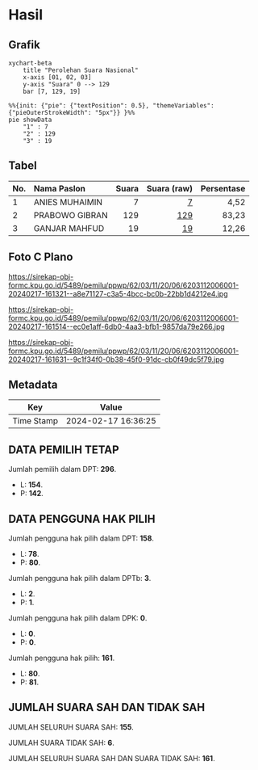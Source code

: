 # Hasil

## Grafik

```mermaid
xychart-beta
    title "Perolehan Suara Nasional"
    x-axis [01, 02, 03]
    y-axis "Suara" 0 --> 129
    bar [7, 129, 19]
```

```mermaid
%%{init: {"pie": {"textPosition": 0.5}, "themeVariables": {"pieOuterStrokeWidth": "5px"}} }%%
pie showData
    "1" : 7
    "2" : 129
    "3" : 19
```

## Tabel

| No. | Nama Paslon    | Suara | Suara (raw) | Persentase |
|:--- |:-------------- | -----:| -----------:| ----------:|
| 1   | ANIES MUHAIMIN | 7     | [7][p-1]    | 4,52       |
| 2   | PRABOWO GIBRAN | 129   | [129][p-2]  | 83,23      |
| 3   | GANJAR MAHFUD  | 19    | [19][p-3]   | 12,26      |


[p-1]: https://github.com/gigit-pemilu/pemilu-2024/blob/main/pilpres/hitung-suara/sub/62-kalimantan-tengah/sub/03-kapuas/sub/11-kapuas-tengah/sub/2006-pujon/sub/001-tps/sub/paslon-1.txt
[p-2]: https://github.com/gigit-pemilu/pemilu-2024/blob/main/pilpres/hitung-suara/sub/62-kalimantan-tengah/sub/03-kapuas/sub/11-kapuas-tengah/sub/2006-pujon/sub/001-tps/sub/paslon-2.txt
[p-3]: https://github.com/gigit-pemilu/pemilu-2024/blob/main/pilpres/hitung-suara/sub/62-kalimantan-tengah/sub/03-kapuas/sub/11-kapuas-tengah/sub/2006-pujon/sub/001-tps/sub/paslon-3.txt

## Foto C Plano

https://sirekap-obj-formc.kpu.go.id/5489/pemilu/ppwp/62/03/11/20/06/6203112006001-20240217-161321--a8e71127-c3a5-4bcc-bc0b-22bb1d4212e4.jpg

https://sirekap-obj-formc.kpu.go.id/5489/pemilu/ppwp/62/03/11/20/06/6203112006001-20240217-161514--ec0e1aff-6db0-4aa3-bfb1-9857da79e266.jpg

https://sirekap-obj-formc.kpu.go.id/5489/pemilu/ppwp/62/03/11/20/06/6203112006001-20240217-161631--9c1f34f0-0b38-45f0-91dc-cb0f49dc5f79.jpg


## Metadata

| Key        | Value               |
| ---------- | ------------------- |
| Time Stamp | 2024-02-17 16:36:25 |


## DATA PEMILIH TETAP

Jumlah pemilih dalam DPT: **296**.
 * L: **154**.
 * P: **142**.

## DATA PENGGUNA HAK PILIH

Jumlah pengguna hak pilih dalam DPT: **158**.
 * L: **78**.
 * P: **80**.

Jumlah pengguna hak pilih dalam DPTb: **3**.
 * L: **2**.
 * P: **1**.

Jumlah pengguna hak pilih dalam DPK: **0**.
 * L: **0**.
 * P: **0**.

Jumlah pengguna hak pilih: **161**.
 * L: **80**.
 * P: **81**.

## JUMLAH SUARA SAH DAN TIDAK SAH

JUMLAH SELURUH SUARA SAH: **155**.

JUMLAH SUARA TIDAK SAH: **6**.

JUMLAH SELURUH SUARA SAH DAN SUARA TIDAK SAH: **161**.



